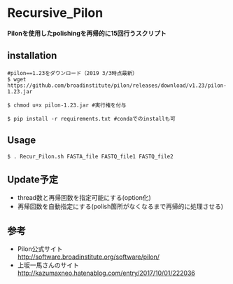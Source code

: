 # Recursive_Pilon
**Pilonを使用したpolishingを再帰的に15回行うスクリプト**
## installation
```
#pilon==1.23をダウンロード（2019 3/3時点最新）
$ wget https://github.com/broadinstitute/pilon/releases/download/v1.23/pilon-1.23.jar

$ chmod u+x pilon-1.23.jar #実行権を付与

$ pip install -r requirements.txt #condaでのinstallも可
```
## Usage
```
$ . Recur_Pilon.sh FASTA_file FASTQ_file1 FASTQ_file2
```
## Update予定
- thread数と再帰回数を指定可能にする(option化)
- 再帰回数を自動指定にする(polish箇所がなくなるまで再帰的に処理させる)

## 参考
- Pilon公式サイト  
http://software.broadinstitute.org/software/pilon/  
- 上坂一馬さんのサイト  
http://kazumaxneo.hatenablog.com/entry/2017/10/01/222036 

